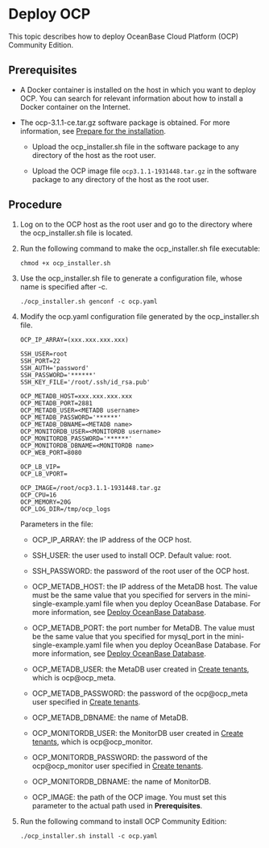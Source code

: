Deploy OCP 
===============================

This topic describes how to deploy OceanBase Cloud Platform (OCP) Community Edition. 

Prerequisites 
----------------------------------

* A Docker container is installed on the host in which you want to deploy OCP. You can search for relevant information about how to install a Docker container on the Internet.

  




<!-- -->

* The ocp-3.1.1-ce.tar.gz software package is obtained. For more information, see [Prepare for the installation](../200.deployment-guide/400.installation-preparation.md). 

  * Upload the ocp_installer.sh file in the software package to any directory of the host as the root user.

    
  
  * Upload the OCP image file `ocp3.1.1-1931448.tar.gz` in the software package to any directory of the host as the root user.

    
  

  




Procedure 
------------------------------

1. Log on to the OCP host as the root user and go to the directory where the ocp_installer.sh file is located.

   

2. Run the following command to make the ocp_installer.sh file executable: 

   ```shell
   chmod +x ocp_installer.sh
   ```

   

3. Use the ocp_installer.sh file to generate a configuration file, whose name is specified after -c. 

   ```shell
   ./ocp_installer.sh genconf -c ocp.yaml
   ```

   

4. Modify the ocp.yaml configuration file generated by the ocp_installer.sh file. 

   ```shell
   OCP_IP_ARRAY=(xxx.xxx.xxx.xxx)
   
   SSH_USER=root
   SSH_PORT=22
   SSH_AUTH='password'
   SSH_PASSWORD='******'
   SSH_KEY_FILE='/root/.ssh/id_rsa.pub'
   
   OCP_METADB_HOST=xxx.xxx.xxx.xxx
   OCP_METADB_PORT=2881
   OCP_METADB_USER=<METADB username>
   OCP_METADB_PASSWORD='******'
   OCP_METADB_DBNAME=<METADB name>
   OCP_MONITORDB_USER=<MONITORDB username>
   OCP_MONITORDB_PASSWORD='******'
   OCP_MONITORDB_DBNAME=<MONITORDB name>
   OCP_WEB_PORT=8080
   
   OCP_LB_VIP=
   OCP_LB_VPORT=
   
   OCP_IMAGE=/root/ocp3.1.1-1931448.tar.gz
   OCP_CPU=16
   OCP_MEMORY=20G
   OCP_LOG_DIR=/tmp/ocp_logs
   ```

   

   Parameters in the file:
   * OCP_IP_ARRAY: the IP address of the OCP host.

     
   
   * SSH_USER: the user used to install OCP. Default value: root.

     
   
   * SSH_PASSWORD: the password of the root user of the OCP host.

     
   
   * OCP_METADB_HOST: the IP address of the MetaDB host. The value must be the same value that you specified for servers in the mini-single-example.yaml file when you deploy OceanBase Database. For more information, see [Deploy OceanBase Database](500.prepare-metadb-and-monitordb/200.deploy-the-oceanbase-database.md).

     
   
   * OCP_METADB_PORT: the port number for MetaDB. The value must be the same value that you specified for mysql_port in the mini-single-example.yaml file when you deploy OceanBase Database. For more information, see [Deploy OceanBase Database](500.prepare-metadb-and-monitordb/200.deploy-the-oceanbase-database.md).

     
   
   * OCP_METADB_USER: the MetaDB user created in [Create tenants](500.prepare-metadb-and-monitordb/300.deploy-create-a-tenant.md), which is ocp@ocp_meta.

     
   
   * OCP_METADB_PASSWORD: the password of the ocp@ocp_meta user specified in [Create tenants](500.prepare-metadb-and-monitordb/300.deploy-create-a-tenant.md).

     
   
   * OCP_METADB_DBNAME: the name of MetaDB.

     
   
   * OCP_MONITORDB_USER: the MonitorDB user created in [Create tenants](500.prepare-metadb-and-monitordb/300.deploy-create-a-tenant.md), which is ocp@ocp_monitor.

     
   
   * OCP_MONITORDB_PASSWORD: the password of the ocp@ocp_monitor user specified in [Create tenants](500.prepare-metadb-and-monitordb/300.deploy-create-a-tenant.md).

     
   
   * OCP_MONITORDB_DBNAME: the name of MonitorDB.

     
   
   * OCP_IMAGE: the path of the OCP image. You must set this parameter to the actual path used in **Prerequisites**.

     
   

   

5. Run the following command to install OCP Community Edition: 

   ```shell
   ./ocp_installer.sh install -c ocp.yaml
   ```

   



